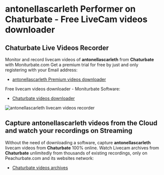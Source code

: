 # antonellascarleth Performer on Chaturbate - Free LiveCam videos downloader

## Chaturbate Live Videos Recorder

Monitor and record livecam videos of **antonellascarleth** from **Chaturbate** with Moniturbate.com
Get a premium trial for free by just and only registering with your Email address:
* [antonellascarleth Premium videos downloader](https://moniturbate.com/request-demo-licence-key.html)

Free livecam videos downloader - Moniturbate Software:
* [Chaturbate videos downloader](https://moniturbate.com/moniturbate-download-software.html)

![antonellascarleth livecam videos recorder](https://peachurnet.com/templates/moniturbate-software.png)


## Capture antonellascarleth videos from the Cloud and watch your recordings on Streaming

Without the need of downloading a software, capture **antonellascarleth** livecam videos from **Chaturbate** 100% online.
Watch Livecam archives from **Chaturbate** unlimitedly from thousands of existing recordings, only on Peachurbate.com and its websites network:
* [Chaturbate videos archives](https://peachurnet.com/)
